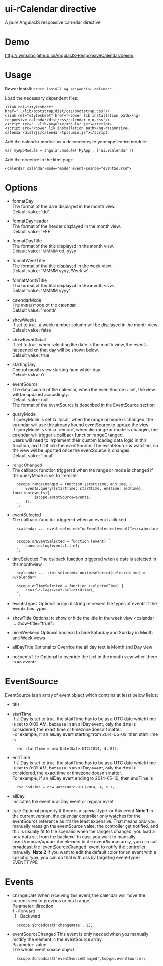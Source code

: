 # ui-rCalendar directive

A pure AngularJS responsive calendar directive

# Demo
http://twinssbc.github.io/AngularJS-ResponsiveCalendar/demo/

# Usage

Bower Install: `bower install ng-responsive-calendar`

Load the necessary dependent files:

    <link rel="stylesheet" href="../lib/bootstrap/dist/css/bootstrap.css"/>
    <link rel="stylesheet" href="<bower lib installation path>/ng-responsive-calendar/dist/css/calendar.min.css"/>
    <script src="../lib/angular/angular.js"></script>
    <script src="<bower lib installation path>/ng-responsive-calendar/dist/js/calendar-tpls.min.js"></script>


Add the calendar module as a dependency to your application module:

    var myAppModule = angular.module('MyApp', ['ui.rCalendar'])

Add the directive in the html page

    <calendar calendar-mode="mode" event-source="eventSource">

# Options

* formatDay    
The format of the date displayed in the month view.    
Default value: 'dd'
* formatDayHeader    
The format of the header displayed in the month view.    
Default value: 'EEE'
* formatDayTitle    
The format of the title displayed in the month view.    
Default value: 'MMMM dd, yyyy'
* formatWeekTitle    
The format of the title displayed in the week view.    
Default value: 'MMMM yyyy, Week w'
* formatMonthTitle    
The format of the title displayed in the month view.    
Default value: 'MMMM yyyy'
* calendarMode    
The initial mode of the calendar.    
Default value: 'month'
* showWeeks    
If set to true, a week number column will be displayed in the month view.       
Default value: false
* showEventDetail    
If set to true, when selecting the date in the month view, the events happened on that day will be shown below.    
Default value: true
* startingDay    
Control month view starting from which day.    
Default value: 0
* eventSource    
The data source of the calendar, when the eventSource is set, the view will be updated accordingly.    
Default value: null    
The format of the eventSource is described in the EventSource section
* queryMode    
If queryMode is set to 'local', when the range or mode is changed, the calendar will use the already bound eventSource to update the view    
If queryMode is set to 'remote', when the range or mode is changed, the calendar will trigger a callback function rangeChanged.    
Users will need to implement their custom loading data logic in this function, and fill it into the eventSource. The eventSource is watched, so the view will be updated once the eventSource is changed.    
Default value: 'local'
* rangeChanged    
The callback function triggered when the range or mode is changed if the queryMode is set to 'remote'

        $scope.rangeChanged = function (startTime, endTime) {
            Events.query({startTime: startTime, endTime: endTime}, function(events){
                $scope.eventSource=events;
            });
        };

* eventSelected    
The callback function triggered when an event is clicked

        <calendar ... event-selected="onEventSelected(event)"></calendar>
    
    
        $scope.onEventSelected = function (event) {
            console.log(event.title);
        };

* timeSelected
The callback function triggered when a date is selected in the monthview

        <calendar ... time-selected="onTimeSelected(selectedTime)"></calendar>
        
        $scope.onTimeSelected = function (selectedTime) {
            console.log(event.selectedTime);
        };

* eventsTypes
Optional array of string represent the types of events if the events has types

* showTitle
Optional to show or hide the title in the week view
    <calendar ... show-title="true"></calendar>

* hideWeekend
Optional boolean to hide Saturday and Sunday in Month and Week views

* allDayTitle
Optional to Override the all day text in Month and Day view

* noEventsTitle
Optional to override the text in the month view when there is no events


# EventSource

EventSource is an array of event object which contains at least below fields:

* title
* startTime    
If allDay is set to true, the startTime has to be as a UTC date which time is set to 0:00 AM, because in an allDay event, only the date is considered, the exact time or timezone doesn't matter.    
For example, if an allDay event starting from 2014-05-09, then startTime is

        var startTime = new Date(Date.UTC(2014, 4, 8));

* endTime    
If allDay is set to true, the startTime has to be as a UTC date which time is set to 0:00 AM, because in an allDay event, only the date is considered, the exact time or timezone doesn't matter.    
For example, if an allDay event ending to 2014-05-10, then endTime is

        var endTime = new Date(Date.UTC(2014, 4, 9));

* allDay    
Indicates the event is allDay event or regular event
* type
Optional property if there is a special type for this event
**Note 1**
In the current version, the calendar controller only watches for the eventSource reference as it's the least expensive.
That means only you manually reassign the eventSource value, the controller get notified, and this is usually fit to the scenario when the range is changed, you load a new data set from the backend.
In case you want to manually insert/remove/update the element in the eventSource array, you can call broadcast the 'eventSourceChanged' event to notify the controller manually.
**Note 2**
If you want to edit the default color for an event with a specific type, you can do that with css by targeting event-type-EVENTTYPE.

# Events

* changeDate
When receiving this event, the calendar will move the current view to previous or next range.  
Parameter: direction  
1 - Forward  
-1 - Backward

        $scope.$broadcast('changeDate', 1);

* eventSourceChanged
This event is only needed when you manually modify the element in the eventSource array.  
Parameter: value  
The whole event source object

        $scope.$broadcast('eventSourceChanged',$scope.eventSource);